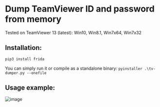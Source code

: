 # Dump TeamViewer ID and password from memory
Tested on TeamViewer 13 (latest): Win10, Win8.1, Win7x64, Win7x32

Installation:
------

```bash
pip3 install frida
```
You can simply run it or compile as a standalone binary: `pyinstaller .\tv-dumper.py --onefile`

Usage example:
------
![image](https://user-images.githubusercontent.com/17142772/38569520-24754830-3cf4-11e8-9bf1-17890554fd67.png)
